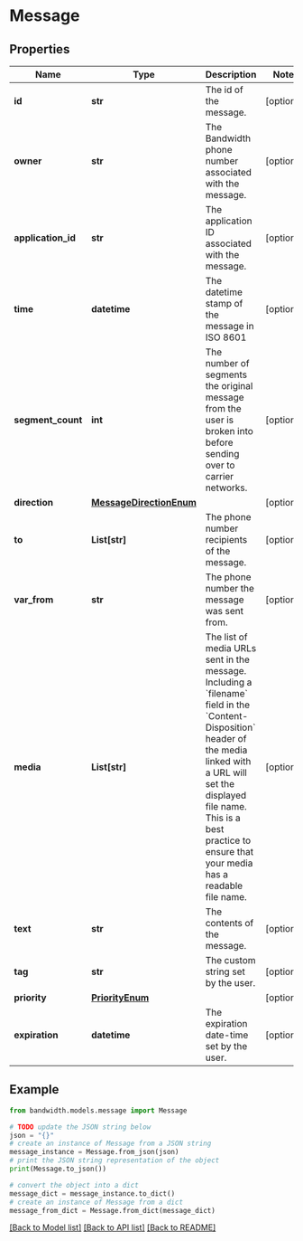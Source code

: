 # Message


## Properties

Name | Type | Description | Notes
------------ | ------------- | ------------- | -------------
**id** | **str** | The id of the message. | [optional] 
**owner** | **str** | The Bandwidth phone number associated with the message. | [optional] 
**application_id** | **str** | The application ID associated with the message. | [optional] 
**time** | **datetime** | The datetime stamp of the message in ISO 8601 | [optional] 
**segment_count** | **int** | The number of segments the original message from the user is broken into before sending over to carrier networks.  | [optional] 
**direction** | [**MessageDirectionEnum**](MessageDirectionEnum.md) |  | [optional] 
**to** | **List[str]** | The phone number recipients of the message. | [optional] 
**var_from** | **str** | The phone number the message was sent from. | [optional] 
**media** | **List[str]** | The list of media URLs sent in the message. Including a &#x60;filename&#x60; field in the &#x60;Content-Disposition&#x60; header of the media linked with a URL will set the displayed file name. This is a best practice to ensure that your media has a readable file name.  | [optional] 
**text** | **str** | The contents of the message. | [optional] 
**tag** | **str** | The custom string set by the user. | [optional] 
**priority** | [**PriorityEnum**](PriorityEnum.md) |  | [optional] 
**expiration** | **datetime** | The expiration date-time set by the user. | [optional] 

## Example

```python
from bandwidth.models.message import Message

# TODO update the JSON string below
json = "{}"
# create an instance of Message from a JSON string
message_instance = Message.from_json(json)
# print the JSON string representation of the object
print(Message.to_json())

# convert the object into a dict
message_dict = message_instance.to_dict()
# create an instance of Message from a dict
message_from_dict = Message.from_dict(message_dict)
```
[[Back to Model list]](../README.md#documentation-for-models) [[Back to API list]](../README.md#documentation-for-api-endpoints) [[Back to README]](../README.md)


